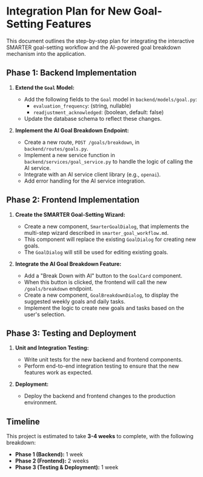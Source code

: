 # Integration Plan for New Goal-Setting Features

This document outlines the step-by-step plan for integrating the interactive SMARTER goal-setting workflow and the AI-powered goal breakdown mechanism into the application.

## Phase 1: Backend Implementation

1.  **Extend the `Goal` Model:**
    *   Add the following fields to the `Goal` model in `backend/models/goal.py`:
        *   `evaluation_frequency`: (string, nullable)
        *   `readjustment_acknowledged`: (boolean, default: false)
    *   Update the database schema to reflect these changes.

2.  **Implement the AI Goal Breakdown Endpoint:**
    *   Create a new route, `POST /goals/breakdown`, in `backend/routes/goals.py`.
    *   Implement a new service function in `backend/services/goal_service.py` to handle the logic of calling the AI service.
    *   Integrate with an AI service client library (e.g., `openai`).
    *   Add error handling for the AI service integration.

## Phase 2: Frontend Implementation

1.  **Create the SMARTER Goal-Setting Wizard:**
    *   Create a new component, `SmarterGoalDialog`, that implements the multi-step wizard described in `smarter_goal_workflow.md`.
    *   This component will replace the existing `GoalDialog` for creating new goals.
    *   The `GoalDialog` will still be used for editing existing goals.

2.  **Integrate the AI Goal Breakdown Feature:**
    *   Add a "Break Down with AI" button to the `GoalCard` component.
    *   When this button is clicked, the frontend will call the new `/goals/breakdown` endpoint.
    *   Create a new component, `GoalBreakdownDialog`, to display the suggested weekly goals and daily tasks.
    *   Implement the logic to create new goals and tasks based on the user's selection.

## Phase 3: Testing and Deployment

1.  **Unit and Integration Testing:**
    *   Write unit tests for the new backend and frontend components.
    *   Perform end-to-end integration testing to ensure that the new features work as expected.

2.  **Deployment:**
    *   Deploy the backend and frontend changes to the production environment.

## Timeline

This project is estimated to take **3-4 weeks** to complete, with the following breakdown:

*   **Phase 1 (Backend):** 1 week
*   **Phase 2 (Frontend):** 2 weeks
*   **Phase 3 (Testing & Deployment):** 1 week